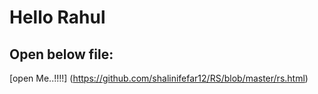 # Hello Rahul

## Open below file:


[open Me..!!!!] (https://github.com/shalinifefar12/RS/blob/master/rs.html)